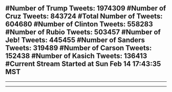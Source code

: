 #Number of Trump Tweets: 1974309
#Number of Cruz Tweets: 843724
#Total Number of Tweets: 604680 
#Number of Clinton Tweets: 558283
#Number of Rubio Tweets: 503457
#Number of Jeb! Tweets: 445455
#Number of Sanders Tweets: 319489
#Number of Carson Tweets: 152438
#Number of Kasich Tweets: 136413
#Current Stream Started at Sun Feb 14 17:43:35 MST
---
---
---
